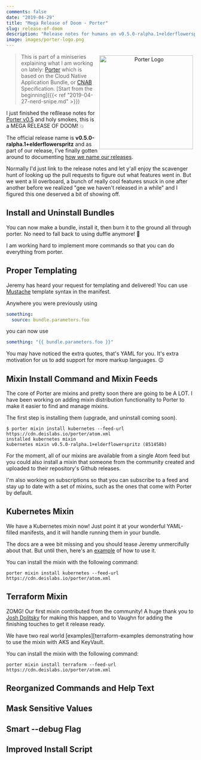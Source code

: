 ```yaml
---
comments: false
date: "2019-04-29"
title: "Mega Release of Doom - Porter"
slug: release-of-doom
description: "Release notes for humans on v0.5.0-ralpha.1+elderflowerspritz"
image: images/porter-logo.png
---
```


<figure style="text-align: center; float: right; margin: 5px">
  <img src="/images/porter-logo.png" width="250" alt="Porter Logo" />
</figure>

> This is part of a miniseries explaining what I am working on lately:
> [Porter][porter] which is based on the Cloud Native Application Bundle, or 
> [CNAB][cnab] Specification.
> [Start from the beginning]({{< ref "2019-04-27-nerd-snipe.md" >}})

I just finished the reßlease notes for [Porter v0.5][release] and holy smokes,
this is a MEGA RELEASE OF DOOM! 💥

The official release name is **v0.5.0-ralpha.1+elderflowerspritz** and as part
of our release, I've finally gotten around to documenting [how we name our
releases][releases].

Normally I'd just link to the release notes and let y'all enjoy the scavenger
hunt of looking up the pull requests to figure out what features went in. But we
went a lil overboard, a bunch of really cool features snuck in one after another
before we realized "gee we haven't released in a while" and I figured this one
deserved a bit of showing off.

## Install and Uninstall Bundles

You can now make a bundle, install it, then burn it to the ground all through
porter. No need to fall back to using duffle anymore! 🎉

I am working hard to implement more commands so that you can do everything from
porter.

## Proper Templating

Jeremy has heard your request for templating and delivered! You can use
[Mustache][mustache] template syntax in the manifest.

Anywhere you were previously using 

```yaml
something:
  source: bundle.parameters.foo
```

you can now use

```yaml
something: "{{ bundle.parameters.foo }}"
```

You may have noticed the extra quotes, that's YAML for you. It's extra
motivation for us to add support for more markup languages. 😉

## Mixin Install Command and Mixin Feeds

The core of Porter are mixins and pretty soon there are going to be A LOT. I
have been working on adding mixin distribution functionality to Porter to make
it easier to find and manage mixins.

The first step is installing them (upgrade, and uninstall coming soon).

```console
$ porter mixin install kubernetes --feed-url https://cdn.deislabs.io/porter/atom.xml
installed kubernetes mixin
kubernetes mixin v0.5.0-ralpha.1+elderflowerspritz (851458b)
```

For the moment, all of our mixins are available from a single Atom feed but you
could also install a mixin that someone from the community created
and uploaded to their repository's Github releases.

I'm also working on subscriptions so that you can subscribe to a feed and stay
up to date with a set of mixins, such as the ones that come with Porter by default.

## Kubernetes Mixin

We have a Kubernetes mixin now! Just point it at your wonderful YAML-filled
manifests, and it will handle running them in your bundle.

The docs are a wee bit missing and you should tease Jeremy unmercifully about
that. But until then, here's an [example][k8s-example] of how to use it.

You can install the mixin with the following command:

```
porter mixin install kubernetes --feed-url https://cdn.deislabs.io/porter/atom.xml
```

## Terraform Mixin

ZOMG! Our first mixin contributed from the community! A huge thank you to [Josh
Dolitsky](https://twitter.com/jdolitsky) for making this happen, and to Vaughn
for adding the finishing touches to get it release ready.

We have two real world [examples][terraform-examples demonstrating how to use
the mixin with AKS and KeyVault.

You can install the mixin with the following command:

```
porter mixin install terraform --feed-url https://cdn.deislabs.io/porter/atom.xml
```

## Reorganized Commands and Help Text

## Mask Sensitive Values

## Smart --debug Flag

## Improved Install Script

[release]: https://github.com/deislabs/porter/releases/tag/v0.5.0-ralpha.1%2Belderflowerspritz
[porter]: https://porter.sh
[cnab]: https://cnab.io
[releases]: https://porter.sh/faq/#how-does-your-release-naming-scheme-work
[mustache]: https://mustache.github.io
[k8s-example]:
https://github.com/deislabs/porter/blob/master/pkg/kubernetes/testdata/install-input.yaml
[terraform-examples]: https://github.com/deislabs/porter-terraform/tree/master/examples
